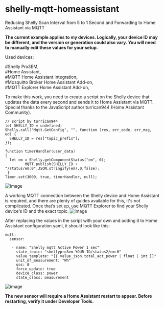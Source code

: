 # shelly-mqtt-homeassistant
Reducing Shelly Scan Interval from 5 to 1 Second and Forwarding to Home Assistant via MQTT



**The current example applies to my devices. Logically, your device ID may be different, and the version or generation could also vary. You will need to manually edit these values for your setup.**

Used devices:

#Shelly Pro3EM,  
#Home Assistant,  
#MQTT Home Assistant Integration,  
#Mosquitto Broker Home Assistant Add-on,  
#MQTT Explorer Home Assistant Add-on,  

To make this work, you need to create a script on the Shelly device that updates the data every second and sends it to Home Assistant via MQTT. Special thanks to the JavaScript author turrican944 (Home Assistant Community).

```
// script by turrican944
let SHELLY_ID = undefined;
Shelly.call("Mqtt.GetConfig", "", function (res, err_code, err_msg, ud) {
  SHELLY_ID = res["topic_prefix"];
});

function timerHandler(user_data)
{
  let em = Shelly.getComponentStatus("em", 0);
         MQTT.publish(SHELLY_ID + "/status/em:0",JSON.stringify(em),0,false);
 }
Timer.set(3000, true, timerHandler, null);
```
![image](https://github.com/user-attachments/assets/6be20601-1476-4a19-bf0f-217b6e7a9e5b)



A working MQTT connection between the Shelly device and Home Assistant is required, and there are plenty of guides available for this, it's not complicated. Once that’s set up, use MQTT Explorer to find your Shelly device's ID and the exact topic.
![image](https://github.com/user-attachments/assets/47a1ede6-2cd2-4fa8-a2e7-1be5fd4dbc50)


After replacing the values in the script with your own and adding it to Home Assistant configuration.yaml, it should look like this:
```
mqtt:
  sensor:
     
   - name: "Shelly mqtt Active Power 1 sec"
     state_topic: "shellypro3em-YOUR-ID/status2/em:0"
     value_template: "{{ value_json.total_act_power | float | int }}"
     unit_of_measurement: "Wh"
     qos: 0
     force_update: true
     device_class: power
     state_class: measurement
```
![image](https://github.com/user-attachments/assets/bf1e9ffb-a3ee-4428-b546-7fdd99c38337)

     
**The new sensor will require a Home Assistant restart to appear. Before restarting, verify it under Developer Tools.**
